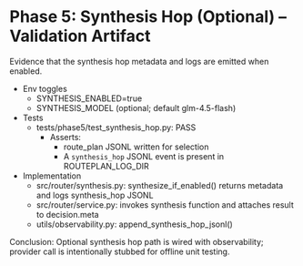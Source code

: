 # Phase 5: Synthesis Hop (Optional) – Validation Artifact

Evidence that the synthesis hop metadata and logs are emitted when enabled.

- Env toggles
  - SYNTHESIS_ENABLED=true
  - SYNTHESIS_MODEL (optional; default glm-4.5-flash)
- Tests
  - tests/phase5/test_synthesis_hop.py: PASS
    - Asserts:
      - route_plan JSONL written for selection
      - A `synthesis_hop` JSONL event is present in ROUTEPLAN_LOG_DIR
- Implementation
  - src/router/synthesis.py: synthesize_if_enabled() returns metadata and logs synthesis_hop JSONL
  - src/router/service.py: invokes synthesis function and attaches result to decision.meta
  - utils/observability.py: append_synthesis_hop_jsonl()

Conclusion: Optional synthesis hop path is wired with observability; provider call is intentionally stubbed for offline unit testing.

